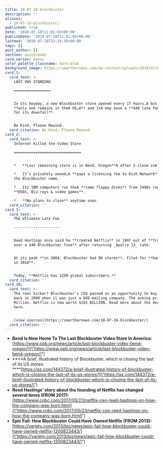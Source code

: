 ```yaml
---
title: 18.07.18 blockbuster
description: ''
aliases:
  - 18-07-18-blockbuster/
published: true
date: '2018-07-18T11:01:03+00:00'
publishDate: '2018-07-18T11:01:03+00:00'
lastmod: '2018-07-18T22:34:39+00:00'
tags: []
post_author: []
section: quickreads
card_series: money
color_palette_classname: dark-blue
background_image: https://smarthernews.com/wp-content/uploads/2018/07/BlockbusterHwy7McCowan.jpg
card_1:
  card_text: >-
    LAST VHS STANDING

    =================


    In its heyday, a new Blockbuster store opened every 17 hours,A but now
    **only one remains in theA US…A** and itA may have a **$40 late fee to blame
    for its downfall**.


    Be Kind, Please Rewind.
  card_citation: Be Kind, Please Rewind.
card_2:
  card_text: >-
    Internet Killed the Video Store

    ===============================


    *   **Last remaining store is in Bend, Oregon**A after 2 close inA Alaska.

    *   It’s privately owned;A **pays a licensing fee to Dish Network** to use
    the Blockbuster name.

    *   Its IBM computers run theA **same floppy disks** from 1990s renting
    **DVDs, Blu-rays & video games**.

    *   **No plans to close** anytime soon.
  card_citation: ''
card_3:
  card_text: >-
    The Ultimate Late Fee

    ---------------------


    Reed Hastings once said he **created Netflix** in 1997 out of **frustration
    over a $40 Blockbuster fine** after returning _Apollo 13_ late.


    At its peak **in 2004, Blockbuster had 9K stores**. Filed for **bankruptcy
    in 2010**.


    Today, **Netflix has 125M global subscribers.**
  card_citation: ''
card_10:
  card_text: >-
    The real kicker? Blockbuster's CEO passed on an opportunity to buy Netflix
    back in 2000 when it was just a DVD mailing company. The asking price? $50
    Million. Netflix is now worth $163 BILLION. Read more about the decision
    here.


    [view sources](https://smarthernews.com/18-07-18-blockbuster/)
  card_citation: ''
---
```

*   **Bend Is Now Home To The Last Blockbuster Video Store In America:**  
    [https://www.opb.org/news/article/last-blockbuster-video-bend-oregon/](\"https://www.opb.org/news/article/last-blockbuster-video-bend-oregon/\")
*   ****A brief, illustrated history of Blockbuster, which is closing the last of its US stores:  
    ****[https://qz.com/144372/a-brief-illustrated-history-of-blockbuster-which-is-closing-the-last-of-its-us-stores/](\"https://qz.com/144372/a-brief-illustrated-history-of-blockbuster-which-is-closing-the-last-of-its-us-stores/\")
*   **Reed Hastings’ story about the founding of Netflix has changed several times (FROM 2017):**  
    [https://www.cnbc.com/2017/05/23/netflix-ceo-reed-hastings-on-how-the-company-was-born.html](\"https://www.cnbc.com/2017/05/23/netflix-ceo-reed-hastings-on-how-the-company-was-born.html\")
*   **Epic Fail: How Blockbuster Could Have Owned Netflix (FROM 2013):**  
    [https://variety.com/2013/biz/news/epic-fail-how-blockbuster-could-have-owned-netflix-1200823443/](\"https://variety.com/2013/biz/news/epic-fail-how-blockbuster-could-have-owned-netflix-1200823443/\")